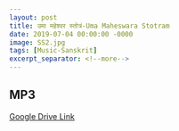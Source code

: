 ```yaml
---
layout: post
title: उमा महेश्वर स्तोत्रं-Uma Maheswara Stotram
date: 2019-07-04 00:00:00 -0000
image: SS2.jpg
tags: [Music-Sanskrit]
excerpt_separator: <!--more-->
---
```

<!--more-->



## MP3

[Google Drive Link][Google Drive Link]

[Google Drive Link]: https://drive.google.com/open?id=1-5e4VqPZZBrsA5mmWXnz_usjrn0pNgnA

